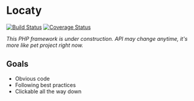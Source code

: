 # Locaty

[![Build Status](https://travis-ci.org/locaty/locaty.svg?branch=master)](https://travis-ci.org/locaty/locaty?branch=master)
[![Coverage Status](https://coveralls.io/repos/github/locaty/locaty/badge.svg?branch=master)](https://coveralls.io/github/locaty/locaty?branch=master)

_This PHP framework is under construction. API may change anytime, it's more like
pet project right now._

## Goals

* Obvious code
* Following best practices
* Clickable all the way down
